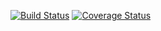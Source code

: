 [![Build Status](https://travis-ci.org/Patience250/My-Brand.svg?branch=develop)](https://travis-ci.org/Patience250/My-Brand)
[![Coverage Status](https://coveralls.io/repos/github/Patience250/My-Brand/badge.svg?branch=develop)](https://coveralls.io/github/Patience250/My-Brand?branch=develop)